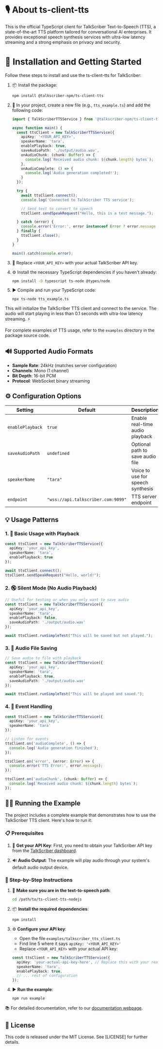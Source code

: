 # 🎙️ About ts-client-tts

This is the official TypeScript client for TalkScriber Text-to-Speech (TTS), a state-of-the-art TTS platform tailored for conversational AI enterprises. It provides exceptional speech synthesis services with ultra-low latency streaming and a strong emphasis on privacy and security.

# 🚀 Installation and Getting Started

Follow these steps to install and use the ts-client-tts for TalkScriber:

1. 📦 Install the package:
   ```bash
   npm install @talkscriber-npm/ts-client-tts
   ```

2. 📝 In your project, create a new file (e.g., `tts_example.ts`) and add the following code:
   ```typescript
   import { TalkScriberTTSService } from '@talkscriber-npm/ts-client-tts';

   async function main() {
     const ttsClient = new TalkScriberTTSService({
       apiKey: '<YOUR_API_KEY>',
       speakerName: 'tara',
       enablePlayback: true,
       saveAudioPath: './output/audio.wav',
       onAudioChunk: (chunk: Buffer) => {
         console.log(`Received audio chunk: ${chunk.length} bytes`);
       },
       onAudioComplete: () => {
         console.log('Audio generation completed!');
       }
     });

     try {
       await ttsClient.connect();
       console.log('Connected to TalkScriber TTS service');

       // Send text to convert to speech
       ttsClient.sendSpeakRequest("Hello, this is a test message.");

     } catch (error) {
       console.error('Error:', error instanceof Error ? error.message : String(error));
     } finally {
       ttsClient.close();
     }
   }

   main().catch(console.error);
   ```

3. 🔑 Replace `<YOUR_API_KEY>` with your actual TalkScriber API key.

4. ⚙️ Install the necessary TypeScript dependencies if you haven't already:
   ```bash
   npm install -D typescript ts-node @types/node
   ```

5. ▶️ Compile and run your TypeScript code:
   ```bash
   npx ts-node tts_example.ts
   ```

This will initialize the TalkScriber TTS client and connect to the service. The audio will start playing in less than 0.1 seconds with ultra-low latency streaming. ⚡

For complete examples of TTS usage, refer to the `examples` directory in the package source code.

## 🔊 Supported Audio Formats

- **Sample Rate**: 24kHz (matches server configuration)
- **Channels**: Mono (1 channel)
- **Bit Depth**: 16-bit PCM
- **Protocol**: WebSocket binary streaming

## ⚙️ Configuration Options

| Setting | Default | Description |
|---------|---------|-------------|
| `enablePlayback` | `true` | Enable real-time audio playback |
| `saveAudioPath` | `undefined` | Optional path to save audio file |
| `speakerName` | `"tara"` | Voice to use for speech synthesis |
| `endpoint` | `"wss://api.talkscriber.com:9099"` | TTS server endpoint |

## 💡 Usage Patterns

### 1. 🎵 Basic Usage with Playback

```typescript
const ttsClient = new TalkScriberTTSService({
  apiKey: 'your_api_key',
  speakerName: 'tara',
  enablePlayback: true
});

await ttsClient.connect();
ttsClient.sendSpeakRequest("Hello, world!");
```

### 2. 🔇 Silent Mode (No Audio Playback)

```typescript
// Useful for testing or when you only want to save audio
const ttsClient = new TalkScriberTTSService({
  apiKey: 'your_api_key',
  speakerName: 'tara',
  enablePlayback: false,
  saveAudioPath: './output/audio.wav'
});

await ttsClient.runSimpleTest("This will be saved but not played.");
```

### 3. 💾 Audio File Saving

```typescript
// Save audio to file with playback
const ttsClient = new TalkScriberTTSService({
  apiKey: 'your_api_key',
  speakerName: 'tara',
  enablePlayback: true,
  saveAudioPath: './output/audio.wav'
});

await ttsClient.runSimpleTest("This will be played and saved.");
```

### 4. 📡 Event Handling

```typescript
const ttsClient = new TalkScriberTTSService({
  apiKey: 'your_api_key',
  speakerName: 'tara'
});

// Listen for events
ttsClient.on('audioComplete', () => {
  console.log('Audio generation finished');
});

ttsClient.on('error', (error: Error) => {
  console.error('TTS Error:', error.message);
});

ttsClient.on('audioChunk', (chunk: Buffer) => {
  console.log(`Received audio chunk: ${chunk.length} bytes`);
});
```

## 🏃‍♂️ Running the Example

The project includes a complete example that demonstrates how to use the TalkScriber TTS client. Here's how to run it:

### 📋 Prerequisites

1. 🔑 **Get your API Key**: First, you need to obtain your TalkScriber API key from the [TalkScriber dashboard](https://app.talkscriber.com).

2. 🔊 **Audio Output**: The example will play audio through your system's default audio output device.

### 📝 Step-by-Step Instructions

1. 📁 **Make sure you are in the text-to-speech path**:
   ```bash
   cd /path/to/ts-client-tts-nodejs
   ```

2. 📦 **Install the required dependencies**:
   ```bash
   npm install
   ```

3. ⚙️ **Configure your API key**:
   - Open the file `examples/talkscriber_tts_client.ts`
   - Find line 5 where it says `apiKey: '<YOUR_API_KEY>'`
   - Replace `<YOUR_API_KEY>` with your actual API key:
   ```typescript
   const ttsClient = new TalkScriberTTSService({
     apiKey: 'your-actual-api-key-here', // Replace this with your real API key
     speakerName: 'tara',
     enablePlayback: true,
     // ... rest of configuration
   });
   ```

4. ▶️ **Run the example**:
   ```bash
   npm run example
   ```
📚 For detailed documentation, refer to our [documentation webpage](https://docs.talkscriber.com).



## 📄 License

This code is released under the MIT License. See [LICENSE] for further details.